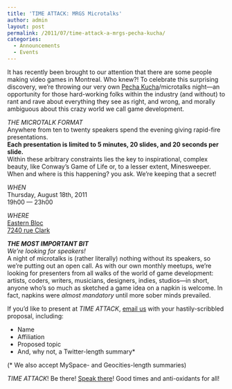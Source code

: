 ```yaml
---
title: 'TIME ATTACK: MRGS Microtalks'
author: admin
layout: post
permalink: /2011/07/time-attack-a-mrgs-pecha-kucha/
categories:
  - Announcements
  - Events
---
```

It has recently been brought to our attention that there are some people making video games in Montreal. Who knew?! To celebrate this surprising discovery, we&#8217;re throwing our very own [Pecha Kucha][1]/microtalks night&#8212;an opportunity for those hard-working folks within the industry (and without) to rant and rave about everything they see as right, and wrong, and morally ambiguous about this crazy world we call game development. 

*THE MICROTALK FORMAT*  
Anywhere from ten to twenty speakers spend the evening giving rapid-fire presentations.  
**Each presentation is limited to 5 minutes, 20 slides, and 20 seconds per slide.**  
Within these arbitrary constraints lies the key to inspirational, complex beauty, like Conway&#8217;s Game of Life or, to a lesser extent, Minesweeper. When and where is this happening? you ask. We&#8217;re keeping that a secret!

*WHEN*  
Thursday, August 18th, 2011  
19h00 &#8212; 23h00

*WHERE*  
[Eastern Bloc][2]  
[7240 rue Clark][3]

***THE MOST IMPORTANT BIT***  
*We&#8217;re looking for speakers!*  
A night of microtalks is (rather literally) nothing without its speakers, so we&#8217;re putting out an open call. As with our own monthly meetups, we&#8217;re looking for presenters from all walks of the world of game development: artists, coders, writers, musicians, designers, indies, studios&#8212;in short, anyone who&#8217;s so much as sketched a game idea on a napkin is welcome. In fact, napkins were *almost mandatory* until more sober minds prevailed.

If you&#8217;d like to present at *TIME ATTACK*, [email us][4] with your hastily-scribbled proposal, including:

*   Name
*   Affiliation
*   Proposed topic
*   And, why not, a Twitter-length summary*

(* We also accept MySpace- and Geocities-length summaries)

*TIME ATTACK*! Be there! [Speak there][4]! Good times and anti-oxidants for all!

 [1]: https://secure.wikimedia.org/wikipedia/en/wiki/Pecha_Kucha
 [2]: http://www.easternbloc.ca
 [3]: http://maps.google.ca/maps/place?q=eastern+bloc,+montreal&#038;cid=15180937126219416053
 [4]: mailto:inquiriesandbakedgoodsBUTWITHOUTTHISSPAMPART@ORTHISPARTEITHERmontrealindies.com